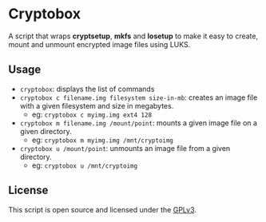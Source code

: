 # Cryptobox #

A script that wraps **cryptsetup**, **mkfs** and **losetup** to make it easy to create, mount and unmount encrypted image files using LUKS.

## Usage ##

* `cryptobox`: displays the list of commands
* `cryptobox c filename.img filesystem size-in-mb`: creates an image file with a given filesystem and size in megabytes.
  * eg: `cryptobox c myimg.img ext4 128`
* `cryptobox m filename.img /mount/point`: mounts a given image file on a given directory.
  * eg: `cryptobox m myimg.img /mnt/cryptoimg`
* `cryptobox u /mount/point`: unmounts an image file from a given directory.
  * eg: `cryptobox u /mnt/cryptoimg`

## License ##

This script is open source and licensed under the [GPLv3](http://www.gnu.org/copyleft/gpl.html).
